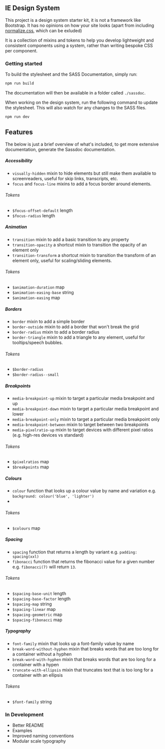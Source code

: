 ## IE Design System

This project is a design system starter kit, it is not a framework like Bootstrap. It has no opinions on how your site looks (apart from including [normalize.css](https://necolas.github.io/normalize.css/), which can be exluded)

It is a collection of mixins and tokens to help you develop lightweight and consistent components using a system, rather than writing bespoke CSS per component.

### Getting started

To build the stylesheet and the SASS Documentation, simply run:

```bash
npm run build
```

The documentation will then be available in a folder called `./sassdoc`.

When working on the design system, run the following command to update the stylesheet. This will also watch for any changes to the SASS files.

```bash
npm run dev
```

## Features

The below is just a brief overview of what's included, to get more extensive documentation, generate the Sassdoc documentation.

##### Accessibility
- `visually-hidden` mixin to hide elements but still make them available to screenreaders, useful for skip links, transcripts, etc.
- `focus` and `focus-line` mixins to add a focus border around elements.

###### Tokens
- `$focus-offset-default` length
- `$focus-radius` length

##### Animation
- `transition` mixin to add a basic transition to any property
- `transition-opacity` a shortcut mixin to transition the opacity of an element only
- `transition-transform` a shortcut mixin to transition the transform of an element only, useful for scaling/sliding elements.

###### Tokens
- `$animation-duration` map
- `$animation-easing-base` string
- `$animation-easing` map

##### Borders
- `border` mixin to add a simple border
- `border-outside` mixin to add a border that won't break the grid
- `border-radius` mixin to add a border radius
- `border-triangle` mixin to add a triangle to any element, useful for tooltips/speech bubbles.

###### Tokens
- `$border-radius`
- `$border-radius--small`

##### Breakpoints
- `media-breakpoint-up` mixin to target a particular media breakpoint and up
- `media-breakpoint-down` mixin to target a particular media breakpoint and lower
- `media-breakpoint-only` mixin to target a particular media breakpoint only
- `media-breakpoint-between` mixin to target between two breakpoints
- `media-pixelratio-up` mixin to target devices with different pixel ratios (e.g. high-res devices vs standard)

###### Tokens
- `$pixelratios` map
- `$breakpoints` map

##### Colours
- `colour` function that looks up a colour value by name and variation e.g. `background: colour('blue', 'lighter')`
-
###### Tokens
- `$colours` map


##### Spacing
- `spacing` function that returns a length by variant e.g. `padding: spacing(xxl)`
- `fibonacci` function that returns the fibonacci value for a given number e.g. `fibonacci(7)` will return `13`.

###### Tokens
- `$spacing-base-unit` length
- `$spacing-base-factor` length
- `$spacing-map` string
- `$spacing-linear` map
- `$spacing-geometric` map
- `$spacing-fibonacci` map

##### Typography
- `font-family` mixin that looks up a font-family value by name
- `break-word-without-hyphen` mixin that breaks words that are too long for a container without a hyphen
- `break-word-with-hyphen` mixin that breaks words that are too long for a container with a hypen
- `truncate-with-ellipsis` mixin that truncates text that is too long for a container with an ellipsis

###### Tokens
- `$font-family` string

### In Development
- Better README
- Examples
- Improved naming conventions
- Modular scale typography
